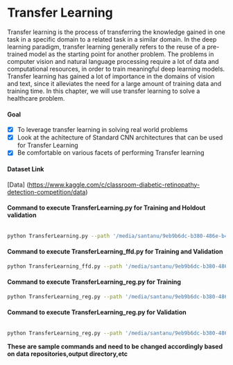 # Transfer Learning 

Transfer learning is the process of transferring the knowledge gained in one task in a
specific domain to a related task in a similar domain. In the deep learning paradigm,
transfer learning generally refers to the reuse of a pre-trained model as the starting point
for another problem. The problems in computer vision and natural language processing
require a lot of data and computational resources, in order to train meaningful deep
learning models. Transfer learning has gained a lot of importance in the domains of vision
and text, since it alleviates the need for a large amount of training data and training time. In
this chapter, we will use transfer learning to solve a healthcare problem.


#### Goal 

- [x] To leverage transfer learning in solving real world problems
- [x] Look at the achitecture of Standard CNN architectures that can be used for Transfer Learning
- [x] Be comfortable on various facets of performing Transfer learning 

#### Dataset Link
[Data] (https://www.kaggle.com/c/classroom-diabetic-retinopathy-detection-competition/data)

#### Command to execute TransferLearning.py for Training and Holdout validation

```bash

python TransferLearning.py --path '/media/santanu/9eb9b6dc-b380-486e-b4fd-c424a325b976/book AI/Diabetic Retinopathy/Extra/assignment2_train_dataset/' --class_folders '["class0","class1","class2","class3","class4"]' --dim 224 --lr 1e-4 --batch_size 16 --epochs 20 --initial_layers_to_freeze 10 --model InceptionV3 --folds 5 --outdir '/home/santanu/ML_DS_Catalog-/Transfer_Learning_DR/'

```

#### Command to execute TransferLearning_ffd.py for Training and Validation



```bash
python TransferLearning_ffd.py --path '/media/santanu/9eb9b6dc-b380-486e-b4fd-c424a325b976/book AI/Diabetic Retinopathy/Extra/assignment2_train_dataset/' --class_folders '["class0","class1","class2","class3","class4"]' --dim 224 --lr 1e-4 --batch_size 32 --epochs 50 --initial_layers_to_freeze 10 --model InceptionV3 --outdir '/home/santanu/ML_DS_Catalog-/Transfer_Learning_DR/'

```

#### Command to execute TransferLearning_reg.py for Training 
```bash
python TransferLearning_reg.py --path '/media/santanu/9eb9b6dc-b380-486e-b4fd-c424a325b976/book AI/Diabetic Retinopathy/Extra/assignment2_train_dataset/' --class_folders '["class0","class1","class2","class3","class4"]' --dim 224 --lr 1e-4 --batch_size 32 --epochs 5 --initial_layers_to_freeze 10 --model InceptionV3 --folds 5 --outdir '/home/santanu/ML_DS_Catalog-/Transfer_Learning_DR/Regression/'

```
#### Command to execute TransferLearning_reg.py for Validation 

```bash

python TransferLearning_reg.py --path '/media/santanu/9eb9b6dc-b380-486e-b4fd-c424a325b976/book AI/Diabetic Retinopathy/Extra/assignment2_train_dataset/' --class_folders '["class0","class1","class2","class3","class4"]' --dim 224 --lr 1e-4 --batch_size 32 --model InceptionV3 --outdir '/home/santanu/ML_DS_Catalog-/Transfer_Learning_DR/Regression/' --mode validation --model_save_dest --'/home/santanu/ML_DS_Catalog-/Transfer_Learning_DR/Regression/model_dict.pkl' --folds 5

```

**These are sample commands and need to be changed accordingly based on data repositories,output directory,etc**













 






